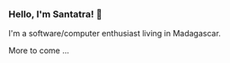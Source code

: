 ### Hello, I'm Santatra! 👋
I'm a software/computer enthusiast living in Madagascar.

More to come ...
